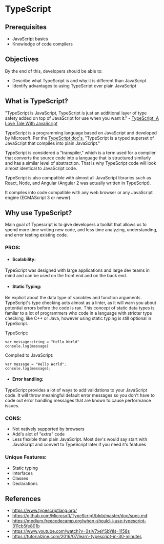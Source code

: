 # TypeScript

## Prerequisites

-  JavaScript basics
-  Knowledge of code compilers

## Objectives

By the end of this, developers should be able to:

-  Describe what TypeScript is and why it is different than JavaScript
-  Identify advantages to using TypeScript over plain JavaScript  

## What is TypeScript?

"TypeScript is JavaScript, TypeScript is just an additional layer of type safety added on top of JavaScript for use when you want it." - [TypeScript: A Love Tale With JavaScript](https://www.youtube.com/watch?v=0siV7xeYSbY&t=1158s)

TypeScript is a programming language based on JavaScript and developed by Microsoft. Per the [TypeScript
doc's](https://www.typescriptlang.org/index.html), "TypeScript is a typed superset of JavaScript that compiles into plain
JavaScript." 

TypeScript is considered a "transpiler," which is a term
used for a compiler that converts the source code into a language that is structured
similarly and has a similar level of abstraction. That is why TypeScript code will
look almost identical to JavaScript code.

TypeScript is also compatible with almost all JavaScript libraries such as React,
Node, and Angular (Angular 2 was actually written in TypeScript).

It compiles into code compatible with any web browser or any
JavaScript engine (ECMAScript 3 or newer).

## Why use TypeScript?

Main goal of Typescript is to give developers a toolkit that allows us to spend more time writing new code, and less time analyzing,      understanding, and error testing existing code.

### PROS:
  - #### Scalability:
  TypeScript was designed with large applications and large dev teams in mind and can be used on the front end and on the back end.
  - #### Static Typing:
  Be explicit about the data type of variables and function arguments. TypeScript's type checking acts almost as a linter, as it will warn you about potential errors before the code is ran. This concept of static data types is familar to a lot of programmers who code in a language with stricter type checking, like C++ or Java, however using static typing is still optional in TypeScript.

  TypeScript:
  ```
  var message:string = "Hello World" 
  console.log(message)
  ```

  Compiled to JavaScript:
  ```
  var message = "Hello World";
  console.log(message);
  ```
  - #### Error handling:
TypeScript provides a lot of ways to add validations to your JavaScript code. It will throw meaningful default error messages so you don't have to code out error handling messages that are known to cause performance issues.

### CONS:
  - Not natively supported by browsers
  - Add's alot of "extra" code
  - Less flexible than plain JavaScript. Most dev's would say start with JavaScript
    and convert to TypeScript later if you need it's features
    
  ### Unique Features:
  - Static typing
  - Interfaces
  - Classes
  - Declarations
    
## References
- https://www.typescriptlang.org/
- https://github.com/Microsoft/TypeScript/blob/master/doc/spec.md
- https://medium.freecodecamp.org/when-should-i-use-typescript-311cb5fe801b
- https://www.youtube.com/watch?v=0siV7xeYSbY&t=1158s
- https://tutorialzine.com/2016/07/learn-typescript-in-30-minutes
